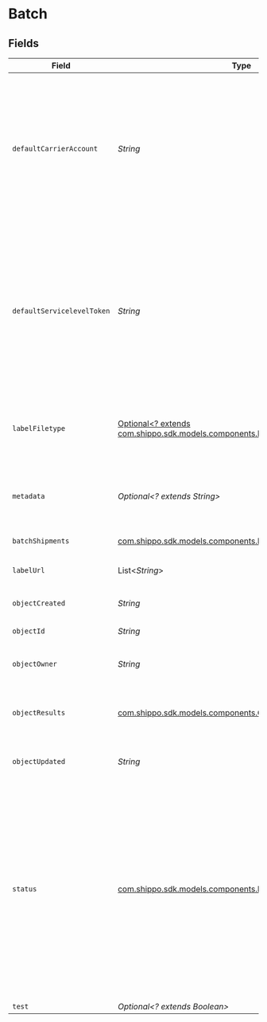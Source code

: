 # Batch


## Fields

| Field                                                                                                                                                                                                                                                                                                      | Type                                                                                                                                                                                                                                                                                                       | Required                                                                                                                                                                                                                                                                                                   | Description                                                                                                                                                                                                                                                                                                | Example                                                                                                                                                                                                                                                                                                    |
| ---------------------------------------------------------------------------------------------------------------------------------------------------------------------------------------------------------------------------------------------------------------------------------------------------------- | ---------------------------------------------------------------------------------------------------------------------------------------------------------------------------------------------------------------------------------------------------------------------------------------------------------- | ---------------------------------------------------------------------------------------------------------------------------------------------------------------------------------------------------------------------------------------------------------------------------------------------------------- | ---------------------------------------------------------------------------------------------------------------------------------------------------------------------------------------------------------------------------------------------------------------------------------------------------------- | ---------------------------------------------------------------------------------------------------------------------------------------------------------------------------------------------------------------------------------------------------------------------------------------------------------- |
| `defaultCarrierAccount`                                                                                                                                                                                                                                                                                    | *String*                                                                                                                                                                                                                                                                                                   | :heavy_check_mark:                                                                                                                                                                                                                                                                                         | ID of the Carrier Account object to use as the default for all shipments in this Batch. <br/>The carrier account can be changed on a per-shipment basis by changing the carrier_account in the <br/>corresponding BatchShipment object.                                                                    | 078870331023437cb917f5187429b093                                                                                                                                                                                                                                                                           |
| `defaultServicelevelToken`                                                                                                                                                                                                                                                                                 | *String*                                                                                                                                                                                                                                                                                                   | :heavy_check_mark:                                                                                                                                                                                                                                                                                         | Token of the service level to use as the default for all shipments in this Batch. <br/>The servicelevel can be changed on a per-shipment basis by changing the servicelevel_token in the <br/>corresponding BatchShipment object. <a href="#tag/Service-Levels">Servicelevel tokens can be found here.</a> | usps_priority                                                                                                                                                                                                                                                                                              |
| `labelFiletype`                                                                                                                                                                                                                                                                                            | [Optional<? extends com.shippo.sdk.models.components.LabelFileTypeEnum>](../../models/components/LabelFileTypeEnum.md)                                                                                                                                                                                     | :heavy_minus_sign:                                                                                                                                                                                                                                                                                         | Print format of the <a href="https://docs.goshippo.com/docs/shipments/shippinglabelsizes/">label</a>. If empty, will use the default format set from <br/><a href="https://apps.goshippo.com/settings/labels">the Shippo dashboard.</a>                                                                    | PDF_4x6                                                                                                                                                                                                                                                                                                    |
| `metadata`                                                                                                                                                                                                                                                                                                 | *Optional<? extends String>*                                                                                                                                                                                                                                                                               | :heavy_minus_sign:                                                                                                                                                                                                                                                                                         | A string of up to 100 characters that can be filled with any additional information you want to attach to the object.                                                                                                                                                                                      | BATCH #1                                                                                                                                                                                                                                                                                                   |
| `batchShipments`                                                                                                                                                                                                                                                                                           | [com.shippo.sdk.models.components.BatchShipmentPaginatedList](../../models/components/BatchShipmentPaginatedList.md)                                                                                                                                                                                       | :heavy_check_mark:                                                                                                                                                                                                                                                                                         | N/A                                                                                                                                                                                                                                                                                                        |                                                                                                                                                                                                                                                                                                            |
| `labelUrl`                                                                                                                                                                                                                                                                                                 | List<*String*>                                                                                                                                                                                                                                                                                             | :heavy_check_mark:                                                                                                                                                                                                                                                                                         | An array of URLs each pointing to a merged file of 100 labels each                                                                                                                                                                                                                                         |                                                                                                                                                                                                                                                                                                            |
| `objectCreated`                                                                                                                                                                                                                                                                                            | *String*                                                                                                                                                                                                                                                                                                   | :heavy_check_mark:                                                                                                                                                                                                                                                                                         | Date and time of Batch creation                                                                                                                                                                                                                                                                            | 2016-01-04T00:15:44.394Z                                                                                                                                                                                                                                                                                   |
| `objectId`                                                                                                                                                                                                                                                                                                 | *String*                                                                                                                                                                                                                                                                                                   | :heavy_check_mark:                                                                                                                                                                                                                                                                                         | Unique identifier of the given Batch object                                                                                                                                                                                                                                                                | 5ef63c54f5bf45d3b1f8fb37dcb1c5f4                                                                                                                                                                                                                                                                           |
| `objectOwner`                                                                                                                                                                                                                                                                                              | *String*                                                                                                                                                                                                                                                                                                   | :heavy_check_mark:                                                                                                                                                                                                                                                                                         | Username of the user who created the Address object.                                                                                                                                                                                                                                                       | shippo@shippo.com                                                                                                                                                                                                                                                                                          |
| `objectResults`                                                                                                                                                                                                                                                                                            | [com.shippo.sdk.models.components.ObjectResults](../../models/components/ObjectResults.md)                                                                                                                                                                                                                 | :heavy_check_mark:                                                                                                                                                                                                                                                                                         | An object containing the following counts:<br>`creation_succeeded`<br>`creation_failed`<br>`purchase_succeeded`<br>`purchase_failed`                                                                                                                                                                       |                                                                                                                                                                                                                                                                                                            |
| `objectUpdated`                                                                                                                                                                                                                                                                                            | *String*                                                                                                                                                                                                                                                                                                   | :heavy_check_mark:                                                                                                                                                                                                                                                                                         | Date and time of last update to the Batch                                                                                                                                                                                                                                                                  | 2016-01-04T00:48:13.841Z                                                                                                                                                                                                                                                                                   |
| `status`                                                                                                                                                                                                                                                                                                   | [com.shippo.sdk.models.components.BatchStatus](../../models/components/BatchStatus.md)                                                                                                                                                                                                                     | :heavy_check_mark:                                                                                                                                                                                                                                                                                         | Batches that are `VALIDATING` are being created and validated<br><br/>`VALID` batches can be purchased<br><br/>`INVALID` batches cannot be purchased, `INVALID` BatchShipments must be removed<br><br/>Batches that are in the `PURCHASING` state are being purchased<br><br/>`PURCHASED` batches are finished purchasing. | VALID                                                                                                                                                                                                                                                                                                      |
| `test`                                                                                                                                                                                                                                                                                                     | *Optional<? extends Boolean>*                                                                                                                                                                                                                                                                              | :heavy_minus_sign:                                                                                                                                                                                                                                                                                         | N/A                                                                                                                                                                                                                                                                                                        | false                                                                                                                                                                                                                                                                                                      |